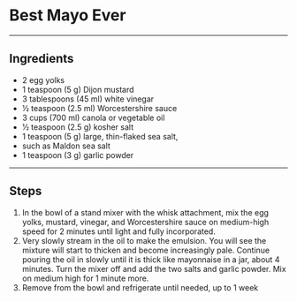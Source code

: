 # Best Mayo Ever

---

## Ingredients

* 2 egg yolks
* 1 teaspoon (5 g) Dijon mustard
* 3 tablespoons (45 ml) white vinegar
* 1⁄2 teaspoon (2.5 ml) Worcestershire sauce
* 3 cups (700 ml) canola or vegetable oil
* 1⁄2 teaspoon (2.5 g) kosher salt
* 1 teaspoon (5 g) large, thin-flaked sea salt,
* such as Maldon sea salt
* 1 teaspoon (3 g) garlic powder


---

## Steps

1.  In the bowl of a stand mixer with the whisk attachment, mix the egg yolks, mustard, vinegar, and Worcestershire sauce on medium-high speed for 2 minutes until light and fully incorporated.
3. Very slowly stream in the oil to make the emulsion. You will see the mixture will start to thicken and become increasingly pale. Continue pouring the oil in slowly until it is thick like mayonnaise in a jar, about 4 minutes. Turn the mixer off and add the two salts and garlic powder. Mix on medium high for 1 minute more.
6. Remove from the bowl and refrigerate until needed, up to 1 week
